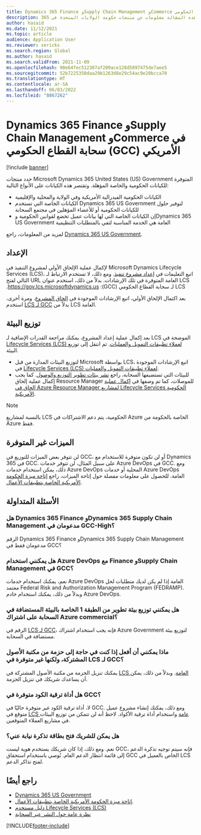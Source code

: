 ```yaml
---
title: Dynamics 365 Finance وSupply Chain Management وCommerce في سحابة القطاع الحكومي (GCC) الأمريكي
description: توضح هذه المقالة معلومات عن منتجات حكومة الولايات المتحدة في 365 Microsoft Dynamics التي يتم توفيرها للحكومة المؤهلة والكيانات الخاصة.
author: hasaid
ms.date: 11/12/2021
ms.topic: article
audience: Application User
ms.reviewer: sericks
ms.search.region: Global
ms.author: hasaid
ms.search.validFrom: 2021-11-09
ms.openlocfilehash: 90e64fec512307af209ace128d5897475de7aee5
ms.sourcegitcommit: 52b7225350daa29b1263d8e29c54ac9e20bcca70
ms.translationtype: HT
ms.contentlocale: ar-SA
ms.lasthandoff: 06/03/2022
ms.locfileid: "8867262"
---
```

# <a name="dynamics-365-finance-supply-chain-management-and-commerce-in-us-government-community-cloud-gcc"></a>Dynamics 365 Finance وSupply Chain Management وCommerce في سحابة القطاع الحكومي (GCC) الأمريكي

[!include [banner](../includes/banner.md)]



حدد منتجات Microsoft Dynamics 365 United States (US) Government المتوفرة للكيانات الحكومية والخاصة المؤهلة. وتقتصر هذه الكيانات على الأنواع التالية:

- الكيانات الحكومية الفيدرالية الأمريكية وفي الولاية والمحلية والإقليمية
- الكيانات الخاصة التي تستخدم Dynamics 365 US Government لتوفير حلول للكيانات الحكومية أو للأعضاء المؤهلين في مجتمع السحابة
- إن الكيانات الخاصة التي لها بيانات عميل تخضع لقوانين الحكومية وDynamics 365 US Government العامة هي الخدمة المناسبة لتفي بالمتطلبات التنظيمية

لمزيد من المعلومات، راجع [Dynamics 365 US Government](/power-platform/admin/microsoft-dynamics-365-government).

## <a name="onboarding"></a>‏‫الإعداد

لإكمال عملية الإلحاق الأولي لمشروع التنفيذ في Microsoft Dynamics Lifecycle Services (LCS)، اتبع التعليمات في [‏‫إعداد مشروع تنفيذ](../../../fin-ops-core/fin-ops/imp-lifecycle/onboard.md). ومع ذلك، لا تستخدم الارتباط لـ LCS العامة المتوفرة في تلك الإرشادات. بدلاً من ذلك، استخدم عنوان URL التالي لفتح LCS لـ سحابة القطاع الحكومي (GCC): <https://gov.lcs.microsoftdynamics.us>.

بعد اكتمال الإلحاق الأولي، اتبع الإرشادات الموجودة في [إلحاق المشروع](../lifecycle-services/project-onboarding.md). ومرة أخرى، استخدم [LCS لـ GCC](https://gov.lcs.microsoftdynamics.us) بدلاً من LCS العامة.

## <a name="environment-deployment"></a>توزيع البيئة

بعد إكمال عملية إعداد المشروع، يمكنك مراجعة القدرات الإضافية لـ LCS الموضحة في [Lifecycle Services (LCS) لعملاء تطبيقات التمويل والعمليات](../../../fin-ops-core/dev-itpro/lifecycle-services/lcs-works-lcs.md). ثم انتقل إلى توزيع البيئة.

- لتوزيع البيئات المدارة من قبل Microsoft بواسطة LCS، اتبع الإرشادات الموجودة في [Lifecycle Services (LCS) لعملاء تطبيقات التمويل والعمليات](../../../fin-ops-core/dev-itpro/lifecycle-services/lcs-works-lcs.md#new-deployment-experience).
- للبيئات التي تستضيفها السحابة، راجع [نشر بيئات تطوير التوزيع والوصول](../../../fin-ops-core/dev-itpro/dev-tools/access-instances.md). كما يجب إكمال عملية إلحاق Resource Manager للموصلات، كما تم وصفها في [إكمال عملية إلحاق في Azure Resource Manager لمشاريع Lifecycle Services الحكومية الأمريكية](arm-onbarding-us-goverment.md).

> [!NOTE]
> بالنسبة لمشاريع LCS الحكومية، يتم دعم الاشتراكات في Azure الخاصة بالحكومة من Azure فقط.

## <a name="features-that-arent-available"></a>الميزات غير المتوفرة

لن تتوفر بعض الميزات للتوزيع في GCC، أو لن تكون متوفرة للاستخدام مع Dynamics 365 في GCC. على سبيل المثال، لن تتوفر خدمات Azure DevOps في GCC. ومع ذلك، يمكن استخدام خدمات Azure DevOps المحلية أو خدمات Azure DevOps العامة. للحصول على معلومات مفصلة حول إتاحة الميزات، راجع [إتاحة ميزة الحكومة الأمريكية الخاصة بتطبيقات الأعمال](https://aka.ms/BAPFunctionalParity).

## <a name="frequently-asked-questions"></a>الأسئلة المتداولة

### <a name="are-dynamics-365-finance-and-dynamics-365-supply-chain-management-supported-in-gcc-high"></a>هل Dynamics 365 Finance وDynamics 365 Supply Chain Management مدعومان في GCC-High؟

الرقم Dynamics 365 Finance وDynamics 365 Supply Chain Management مدعومان فقط في GCC؟

### <a name="can-i-use-public-azure-devops-with-finance-and-supply-chain-management-in-gcc"></a>هل يمكنني استخدام Azure DevOps مع Finance وSupply Chain Management في GCC؟

نعم، يمكنك استخدام خدمات Azure DevOps العامة إذا لم يكن لديك متطلبات لحل معتمد Federal Risk and Authorization Management Program (FEDRAMP). وبدلاً من ذلك، يمكنك استخدام خادم Azure DevOps.

### <a name="can-i-deploy-a-cloud-hosted-environment-tier-1-development-environment-on-an-azure-commercial-subscription"></a>هل يمكنني توزيع بيئة تطوير من الطبقة 1 الخاصة بالبيئة المستضافة في السحابة على اشتراك Azure commercial؟

الرقم في [LCS لـ GCC](https://gov.lcs.microsoftdynamics.us)، فإنه يجب استخدام اشتراك Azure Government لتوزيع بيئة مستضافة في السحابة.

### <a name="what-can-i-do-if-i-need-a-package-from-the-shared-asset-library-but-it-isnt-available-in-lcs-for-gcc"></a>ماذا يمكنني أن أفعل إذا كنت في حاجة إلى حزمة من مكتبة الأصول المشتركة، ولكنها غير متوفرة في LCS لـ GCC؟

يمكنك تنزيل الحزمة من مكتبة الأصول المشتركة في [LCS العامة](https://lcs.dynamics.com). وبدلاً من ذلك، يمكن أن يساعدك شريكك في تنزيل الحزمة.

### <a name="is-the-code-upgrade-tool-available-in-gcc"></a>هل أداة ترقية الكود متوفرة في GCC؟

لا، أداة ترقية الكود غير متوفرة حاليًا في GCC. ومع ذلك، يمكنك إنشاء مشروع عميل متوقع في [LCS عامة](https://lcs.dynamics.com) واستخدام أداة ترقية الأكواد. لاحظ أنه لن تتمكن من توزيع البيئات في مشاريع العملاء المتوقعين.

### <a name="can-my-partner-open-a-support-ticket-on-my-behalf"></a>هل يمكن للشريك فتح بطاقة تذكرة نيابة عني؟

نعم. ومع ذلك، إذا كان شريكك يستخدم هوية ليست GCC، فإنه سيتم توجيه تذكرة الدعم إلى قائمة انتظار الدعم العام. نُوصي باستخدام استحقاق GCC الخاص بالعميل في LCS لفتح تذاكر الدعم.

## <a name="see-also"></a>راجع أيضًا

- [Dynamics 365 US Government](/power-platform/admin/microsoft-dynamics-365-government)
- [إتاحة ميزة الحكومة الأمريكية الخاصة بتطبيقات الأعمال](https://aka.ms/BAPFunctionalParity).
- [دليل مستخدم Lifecycle Services (LCS)](../../../fin-ops-core/dev-itpro/lifecycle-services/lcs-user-guide.md)
- [نظرة عامة حول النشر عبر السحابة](../../../fin-ops-core/dev-itpro/deployment/cloud-deployment-overview.md)

[!INCLUDE[footer-include](../../../includes/footer-banner.md)]
